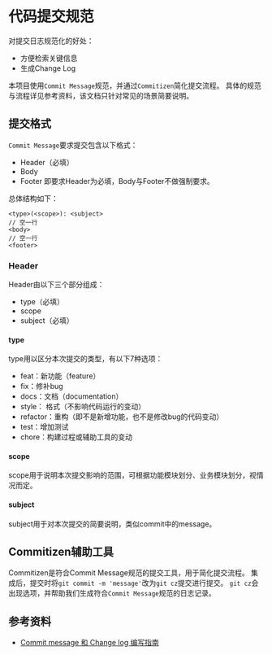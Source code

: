 
# 代码提交规范

对提交日志规范化的好处：
- 方便检索关键信息
- 生成Change Log

本项目使用`Commit Message`规范，并通过`Commitizen`简化提交流程。
具体的规范与流程详见参考资料，该文档只针对常见的场景简要说明。

## 提交格式
`Commit Message`要求提交包含以下格式：
- Header（必填）
- Body
- Footer
即要求Header为必填，Body与Footer不做强制要求。

总体结构如下：

```
<type>(<scope>): <subject>
// 空一行
<body>
// 空一行
<footer>
```

### Header
Header由以下三个部分组成：
- type（必填）
- scope
- subject（必填）

#### type
type用以区分本次提交的类型，有以下7种选项：
- feat：新功能（feature）
- fix：修补bug
- docs：文档（documentation）
- style： 格式（不影响代码运行的变动）
- refactor：重构（即不是新增功能，也不是修改bug的代码变动）
- test：增加测试
- chore：构建过程或辅助工具的变动

#### scope
scope用于说明本次提交影响的范围，可根据功能模块划分、业务模块划分，视情况而定。

#### subject
subject用于对本次提交的简要说明，类似commit中的message。

## Commitizen辅助工具
Commitizen是符合Commit Message规范的提交工具，用于简化提交流程。
集成后，提交时将`git commit -m 'message'`改为`git cz`提交进行提交。
`git cz`会出现选项，并帮助我们生成符合`Commit Message`规范的日志记录。

## 参考资料
- [Commit message 和 Change log 编写指南](http://www.ruanyifeng.com/blog/2016/01/commit_message_change_log.html)

